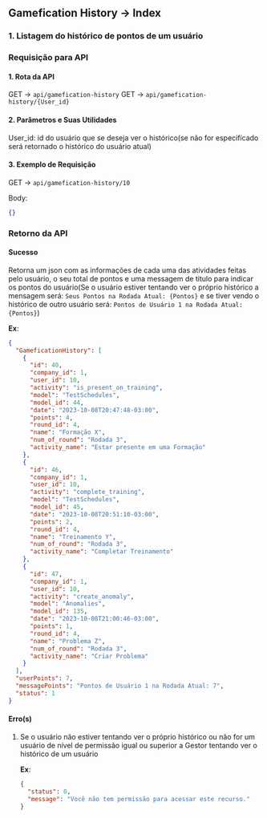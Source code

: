 ## Gamefication History -> Index

### 1. Listagem do histórico de pontos de um usuário

### Requisição para API

#### 1. Rota da API

GET -> `api/gamefication-history`
GET -> `api/gamefication-history/{User_id}`

#### 2. Parâmetros e Suas Utilidades

User_id: id do usuário que se deseja ver o histórico(se não for especifícado será retornado o histórico do usuário atual)

#### 3. Exemplo de Requisição

GET -> `api/gamefication-history/10`

Body:

```json
{}
```

### Retorno da API

#### Sucesso

Retorna um json com as informações de cada uma das atividades feitas pelo usuário, o seu total de pontos e uma messagem de titulo para indicar os pontos do usuário(Se o usuário estiver tentando ver o próprio histórico a mensagem será: `Seus Pontos na Rodada Atual: {Pontos}` e se tiver vendo o histórico de outro usuário será: `Pontos de Usuário 1 na Rodada Atual: {Pontos}`)

**Ex**:

```json
{
  "GameficationHistory": [
    {
      "id": 40,
      "company_id": 1,
      "user_id": 10,
      "activity": "is_present_on_training",
      "model": "TestSchedules",
      "model_id": 44,
      "date": "2023-10-08T20:47:48-03:00",
      "points": 4,
      "round_id": 4,
      "name": "Formação X",
      "num_of_round": "Rodada 3",
      "activity_name": "Estar presente em uma Formação"
    },
    {
      "id": 46,
      "company_id": 1,
      "user_id": 10,
      "activity": "complete_training",
      "model": "TestSchedules",
      "model_id": 45,
      "date": "2023-10-08T20:51:10-03:00",
      "points": 2,
      "round_id": 4,
      "name": "Treinamento Y",
      "num_of_round": "Rodada 3",
      "activity_name": "Completar Treinamento"
    },
    {
      "id": 47,
      "company_id": 1,
      "user_id": 10,
      "activity": "create_anomaly",
      "model": "Anomalies",
      "model_id": 135,
      "date": "2023-10-08T21:00:46-03:00",
      "points": 1,
      "round_id": 4,
      "name": "Problema Z",
      "num_of_round": "Rodada 3",
      "activity_name": "Criar Problema"
    }
  ],
  "userPoints": 7,
  "messagePoints": "Pontos de Usuário 1 na Rodada Atual: 7",
  "status": 1
}
```

#### Erro(s)

1.  Se o usuário não estiver tentando ver o próprio histórico ou não for um usuário de nível de permissão igual ou superior a Gestor tentando ver o histórico de um usuário

    **Ex**:

    ```json
    {
      "status": 0,
      "message": "Você não tem permissão para acessar este recurso."
    }
    ```
